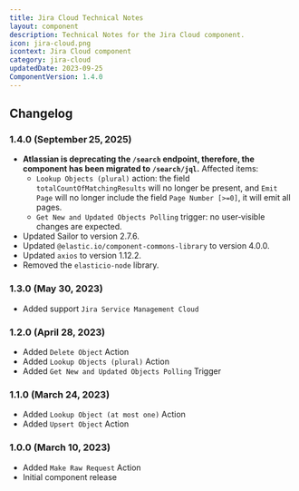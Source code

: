 ```yaml
---
title: Jira Cloud Technical Notes
layout: component
description: Technical Notes for the Jira Cloud component.
icon: jira-cloud.png
icontext: Jira Cloud component
category: jira-cloud
updatedDate: 2023-09-25
ComponentVersion: 1.4.0
---
```


## Changelog

### 1.4.0 (September 25, 2025)

* **Atlassian is deprecating the `/search` endpoint, therefore, the component has been migrated to `/search/jql`.** Affected items:
  * `Lookup Objects (plural)` action: the field `totalCountOfMatchingResults` will no longer be present, and `Emit Page` will no longer include the field `Page Number [>=0]`, it will emit all pages.
  * `Get New and Updated Objects Polling` trigger: no user‑visible changes are expected.
* Updated Sailor to version 2.7.6.
* Updated `@elastic.io/component-commons-library` to version 4.0.0.
* Updated `axios` to version 1.12.2.
* Removed the `elasticio-node` library.

### 1.3.0 (May 30, 2023)

* Added support `Jira Service Management Cloud`

### 1.2.0 (April 28, 2023)

* Added `Delete Object` Action
* Added `Lookup Objects (plural)` Action
* Added `Get New and Updated Objects Polling` Trigger

### 1.1.0 (March 24, 2023)

* Added `Lookup Object (at most one)` Action
* Added `Upsert Object` Action

### 1.0.0 (March 10, 2023)

* Added `Make Raw Request` Action
* Initial component release
